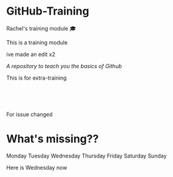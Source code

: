 # GitHub-Training

Rachel's training module :mortar_board:

This is a training module 

ive made an edit x2

*A repository to teach you the basics of Github*

This is for extra-training 



<br>

<br>

<br>


For issue 
changed



# What's missing??

Monday
Tuesday
Wednesday
Thursday
Friday
Saturday
Sunday

Here is Wednesday now
